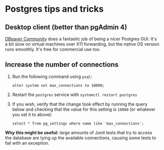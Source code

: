 # Postgres tips and tricks

## Desktop client (better than pgAdmin 4)

[DBeaver Community](https://dbeaver.io/) does a fantastic job of being a nicer Postgres GUI. It's a bit slow on virtual machines over X11 forwarding, but the native OS version runs smoothly. It's free for commercial use too.

## Increase the number of connections

1. Run the following command using `psql`:

       alter system set max_connections to 10000;
  
2. Restart the `postgres` service with `systemctl restart postgres`
3. If you wish, verify that the change took effect by running the query below and checking that the value for this setting is `10000` (or whatever you set it to above):
     
       select * from pg_settings where name like 'max_connections';
       
**Why this might be useful:** large amounts of Junit tests that try to access the database are tying up the available connections, causing some tests to fail with an exception.
